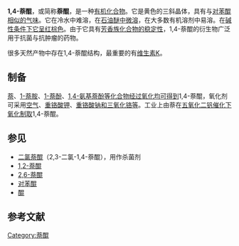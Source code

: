 **1,4-萘醌**，或简称**萘醌**，是一种[有机化合物](../Page/有机化合物.md "wikilink")。它是黄色的三斜晶体，具有与[对苯醌相似的气味](https://zh.wikipedia.org/wiki/对苯醌 "wikilink")。它在冷水中难溶，在[石油醚中微溶](https://zh.wikipedia.org/wiki/石油醚 "wikilink")，在大多数有机溶剂中易溶。在[碱性条件下它呈红棕色](https://zh.wikipedia.org/wiki/碱性 "wikilink")。由于它具有[芳香族化合物的稳定性](https://zh.wikipedia.org/wiki/芳香族化合物 "wikilink")，1,4-萘醌的衍生物广泛用于抗菌与抗肿瘤的药物。

很多天然产物中存在1,4-萘醌结构，最重要的有[维生素K](../Page/维生素K.md "wikilink")。

## 制备

[萘](../Page/萘.md "wikilink")、[1-萘胺](https://zh.wikipedia.org/wiki/1-萘胺 "wikilink")、[1-萘酚](https://zh.wikipedia.org/wiki/1-萘酚 "wikilink")、[1,4-氨基萘酚等化合物经过氧化均可得到](https://zh.wikipedia.org/wiki/1,4-氨基萘酚 "wikilink")1,4-萘醌，氧化剂可采用[空气](../Page/空气.md "wikilink")、[重铬酸钾](../Page/重铬酸钾.md "wikilink")、[重铬酸钠和](../Page/重铬酸钠.md "wikilink")[三氧化铬等](../Page/三氧化铬.md "wikilink")。工业上由萘在[五氧化二钒催化下氧化制取](../Page/五氧化二钒.md "wikilink")1,4-萘醌。

## 参见

  - [二氯萘醌](https://zh.wikipedia.org/wiki/二氯萘醌 "wikilink")（2,3-二氯-1,4-萘醌），用作杀菌剂
  - [1,2-萘醌](../Page/1,2-萘醌.md "wikilink")
  - [2,6-萘醌](https://zh.wikipedia.org/wiki/2,6-萘醌 "wikilink")
  - [对苯醌](https://zh.wikipedia.org/wiki/对苯醌 "wikilink")
  - [醌](../Page/醌.md "wikilink")

## 参考文献

[Category:萘醌](https://zh.wikipedia.org/wiki/Category:萘醌 "wikilink")